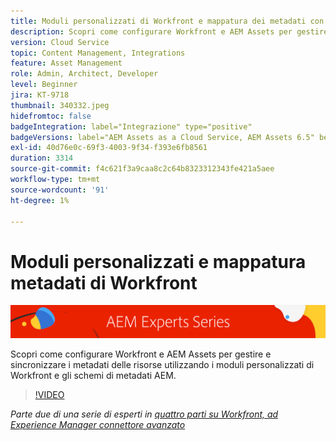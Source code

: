 ```yaml
---
title: Moduli personalizzati di Workfront e mappatura dei metadati con il connettore avanzato di Workfront per AEM
description: Scopri come configurare Workfront e AEM Assets per gestire e sincronizzare i metadati delle risorse utilizzando i moduli personalizzati di Workfront e gli schemi di metadati AEM.
version: Cloud Service
topic: Content Management, Integrations
feature: Asset Management
role: Admin, Architect, Developer
level: Beginner
jira: KT-9718
thumbnail: 340332.jpeg
hidefromtoc: false
badgeIntegration: label="Integrazione" type="positive"
badgeVersions: label="AEM Assets as a Cloud Service, AEM Assets 6.5" before-title="false"
exl-id: 40d76e0c-69f3-4003-9f34-f393e6fb8561
duration: 3314
source-git-commit: f4c621f3a9caa8c2c64b8323312343fe421a5aee
workflow-type: tm+mt
source-wordcount: '91'
ht-degree: 1%

---
```


# Moduli personalizzati e mappatura metadati di Workfront

![Serie di esperti AEM](./assets/banner.png)

Scopri come configurare Workfront e AEM Assets per gestire e sincronizzare i metadati delle risorse utilizzando i moduli personalizzati di Workfront e gli schemi di metadati AEM.

>[!VIDEO](https://video.tv.adobe.com/v/340332?quality=12&learn=on)

_Parte due di una serie di esperti in [quattro parti su Workfront, ad Experience Manager connettore avanzato](./overview.md)_
